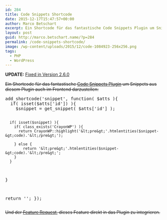 ```yaml
---
id: 284
title: Code Snippets Shortcode
date: 2015-12-17T15:47:57+00:00
author: Marco Betschart
excerpt: Ein Shortcode für das fantastische Code Snippets Plugin um Snippets aus diesem Plugin auch im Frontend darzustellen.
layout: post
guid: http://marco.betschart.name/?p=284
permalink: /code-snippets-shortcode/
image: /wp-content/uploads/2015/12/code-1084923-256x256.png
tags:
  - PHP
  - WordPress
---
```

**UPDATE:** [Fixed in Version 2.6.0](https://de.wordpress.org/plugins/code-snippets/changelog/)

<del datetime="2016-01-04T12:00:21+00:00">Ein Shortcode für das fantastische <a href="https://de.wordpress.org/plugins/code-snippets/" target="_blank">Code Snippets Plugin</a> um Snippets aus diesem Plugin auch im Frontend darzustellen:</del>

<div class="snippetcpt-wrap" id="snippet-524" data-id="524" data-edit="http://dev.marco-betschart.local/wp-admin/post.php?post=524&action=edit" data-copy="/wp-admin/export.php?type=jekyll&#038;snippet=b31d996337&#038;id=524" data-fullscreen="http://dev.marco-betschart.local/code-snippets/code-snippet-shortcode/?full-screen=1">
  <pre class="prettyprint linenums lang-php" title="Code Snippet Shortcode">add_shortcode('snippet', function( $atts ){
  if( isset($atts['id']) ){
    $snippet = get_snippet( $atts['id'] );
  
      if( isset($snippet) ){
        if( class_exists('CrayonWP') ){
          return CrayonWP::highlight('&lt;pre&gt;'.htmlentities($snippet-&gt;code).'&lt;/pre&gt;');
          
        } else {
            return '&lt;pre&gt;'.htmlentities($snippet-&gt;code).'&lt;/pre&gt;';
        }
      }
  }
  
  return '';
});</pre>
</div>

<del datetime="2016-01-04T12:04:35+00:00">Und der <a href="https://github.com/sheabunge/code-snippets/issues/41" target="_blank">Feature Request</a>, dieses Feature direkt in das Plugin zu integrieren.</del>
